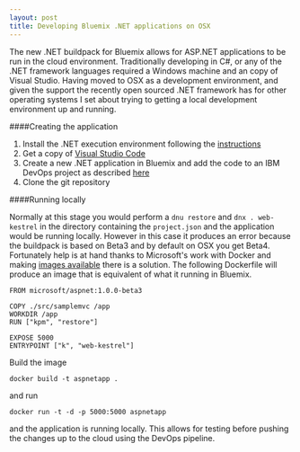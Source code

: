 ```yaml
---
layout: post
title: Developing Bluemix .NET applications on OSX
---
```


The new .NET buildpack for Bluemix allows for ASP.NET applications to be run in the cloud environment. Traditionally developing in C#, or any of the .NET framework languages required a Windows machine and an copy of Visual Studio. Having moved to OSX as a development environment, and given the support the recently open sourced .NET framework has for other operating systems I set about trying to getting a local development environment up and running.

####Creating the application

1. Install the .NET execution environment following the [instructions](https://github.com/aspnet/home#os-x)
2. Get a copy of [Visual Studio Code](https://code.visualstudio.com)
3. Create a new .NET application in Bluemix and add the code to an IBM DevOps project as described [here](https://developer.ibm.com/bluemix/2015/05/18/getting-started-asp-net-5-bluemix/)
4. Clone the git repository

####Running locally

Normally at this stage you would perform a `dnu restore` and `dnx . web-kestrel` in the directory containing the `project.json` and the application would be running locally. However in this case it produces an error because the buildpack is based on Beta3 and by default on OSX you get Beta4. Fortunately help is at hand thanks to Microsoft's work with Docker and making [images available](https://registry.hub.docker.com/u/microsoft/aspnet/) there is a solution. The following Dockerfile will produce an image that is equivalent of what it running in Bluemix.

```
FROM microsoft/aspnet:1.0.0-beta3

COPY ./src/samplemvc /app
WORKDIR /app
RUN ["kpm", "restore"]

EXPOSE 5000
ENTRYPOINT ["k", "web-kestrel"]
```

Build the image

```
docker build -t aspnetapp .
```

and run

```
docker run -t -d -p 5000:5000 aspnetapp
```

and the application is running locally. This allows for testing before pushing the changes up to the cloud using the DevOps pipeline.

